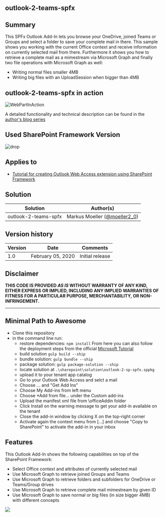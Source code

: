 ## outlook-2-teams-spfx


## Summary
This SPFx Outlook Add-In lets you browse your OneDrive, joined Teams or Groups and select a folder to save your complete mail in there.
This sample shows you working with the current Office context and receive information on currently selected mail from there.
Furthermore it shows you how to retrieve a complete mail as a mimestream via Microsoft Graph and finally two file operations with Microsoft Graph as well:
* Writing normal files smaller 4MB
* Writing big files with an UploadSession when bigger than 4MB

## outlook-2-teams-spfx in action
![WebPartInAction](https://mmsharepoint.files.wordpress.com/2020/01/addin_overall.png)

A detailed functionality and technical description can be found in the [author's blog series](https://mmsharepoint.wordpress.com/2020/01/11/an-outlook-add-in-with-sharepoint-framework-spfx-introduction/)

## Used SharePoint Framework Version

![drop](https://img.shields.io/badge/drop-1.10.0-green.svg)

## Applies to

* [Tutorial for creating Outlook Web Access extension using SharePoint Framework](https://docs.microsoft.com/en-us/sharepoint/dev/spfx/web-parts/get-started/office-addins-tutorial)

## Solution

Solution|Author(s)
--------|---------
outlook-2-teams-spfx| Markus Moeller ([@moeller2_0](http://www.twitter.com/moeller2_0))

## Version history

Version|Date|Comments
-------|----|--------
1.0|February 05, 2020|Initial release

## Disclaimer

**THIS CODE IS PROVIDED *AS IS* WITHOUT WARRANTY OF ANY KIND, EITHER EXPRESS OR IMPLIED, INCLUDING ANY IMPLIED WARRANTIES OF FITNESS FOR A PARTICULAR PURPOSE, MERCHANTABILITY, OR NON-INFRINGEMENT.**

---

## Minimal Path to Awesome

* Clone this repository
* in the command line run:
  * restore dependencies: `npm install`
  From here you can also follow the deployment steps from the official [Microsoft Tutorial](https://docs.microsoft.com/en-us/sharepoint/dev/spfx/web-parts/get-started/office-addins-tutorial#packaging-and-deploying-your-solution-to-sharepoint)
  * build solution `gulp build --ship`
  * bundle solution: `gulp bundle --ship`
  * package solution: `gulp package-solution --ship`
  * locate solution at `.\sharepoint\solution\outlook-2-sp-spfx.sppkg` 
  * upload it to your tenant app catalog
  * Go to your Outlook Web Access and selct a mail
  * Choose ... and "Get Add Ins"
  * Choose My Add-ins from left menu
  * Choose *Add from file... under the Custom add-ins
  * Upload the manifest xml file from \officeAddin folder
  * Click Install on the warning message to get your add-in available on the tenant
  * Close the add-in window by clicking X on the top-right corner
  * Activate again the context menu from [...] and choose "Copy to SharePoint" to activate the add-in in your inbox

## Features

This Outlook Add-In shows the following capabilities on top of the SharePoint Framework:

* Select Office context and attributes of currently selected mail
* Use Microsoft Graph to retrieve joined Groups and Teams
* Use Microsoft Graph to retrieve folders and subfolders for OneDrive or Teams/Group drives
* Use Microsoft Graph to retrieve complete mail mimestream by given ID
* Use Microsoft Graph to save normal or big files (in size bigger 4MB) with different concepts 

<img src="https://telemetry.sharepointpnp.com/sp-dev-fx-webparts/samples/react-outlook-copy2teams" />
